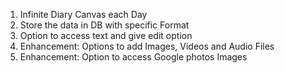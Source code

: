 1. Infinite Diary Canvas each Day
2. Store the data in DB with specific Format
3. Option to access text and give edit option
4. Enhancement: Options to add Images, Videos and Audio Files
5. Enhancement: Option to access Google photos Images
